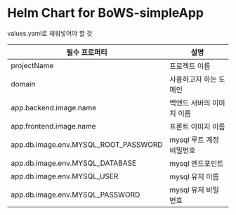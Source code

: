 # Helm Chart for BoWS-simpleApp

values.yaml로 채워넣어야 할 것

| 필수 프로퍼티                              | 설명               |
|--------------------------------------|------------------|
| projectName | 프로젝트 이름          |
| domain                               | 사용하고자 하는 도메인     |
| app.backend.image.name               | 백엔드 서버의 이미지 이름   | 
| app.frontend.image.name              | 프론트 이미지 이름       |
| app.db.image.env.MYSQL_ROOT_PASSWORD | mysql 루트 계정 비밀번호 |
| app.db.image.env.MYSQL_DATABASE      | mysql 엔드포인트      |
| app.db.image.env.MYSQL_USER          | mysql 유저 이름      |
| app.db.image.env.MYSQL_PASSWORD      | mysql 유저 비밀번호    |